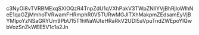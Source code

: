 c3NyOi8vTVRBMExqSXlOQzR4TnpZdU1qVXhPakV3TWpZNllYVjBhRjloWlhNeE1qaGZjMmhoTVRwamFHRmphR0V5TURwMGJITXhMakpmZEdsamEyVjBYMlpoYzNSaGRYUm9PbU15T1hWaWJteHRaRkV2UDI5aVpuTndZWEpoYlQwbVozSnZkWEE5V1c1a2Jn

